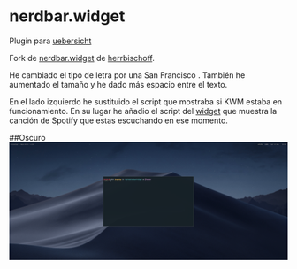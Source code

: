 # nerdbar.widget

Plugin para [uebersicht](https://github.com/felixhageloh/uebersicht)

Fork de [nerdbar.widget](https://github.com/herrbischoff/nerdbar.widget) de [herrbischoff](https://github.com/herrbischoff/).

He cambiado el tipo de letra por una San Francisco . También he aumentado el tamaño y he dado más espacio entre el texto.

En el lado izquierdo he sustituido el script que mostraba si KWM estaba en funcionamiento. En su lugar he añadio el script del [widget](https://github.com/felixhageloh/uebersicht-widgets/tree/master/Spotify-Current-Track) que muestra la canción de Spotify que estas escuchando en ese momento.

##Oscuro
![Pantallazo Oscuro](https://github.com/jorgeatgu/nerbard-widget/blob/master/wallpaper-oscuro.png)
